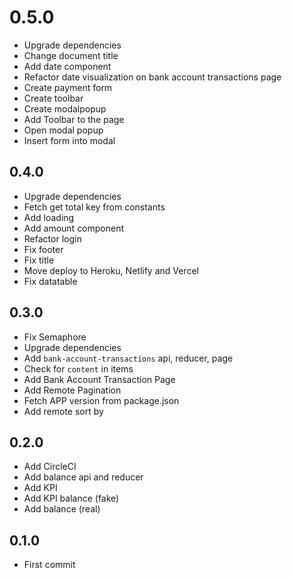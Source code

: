 # 0.5.0
+ Upgrade dependencies
+ Change document title
+ Add date component
+ Refactor date visualization on bank account transactions page
+ Create payment form
+ Create toolbar
+ Create modalpopup
+ Add Toolbar to the page
+ Open modal popup
+ Insert form into modal

## 0.4.0
+ Upgrade dependencies
+ Fetch get total key from constants
+ Add loading
+ Add amount component
+ Refactor login
+ Fix footer
+ Fix title
+ Move deploy to Heroku, Netlify and Vercel
+ Fix datatable

## 0.3.0
+ Fix Semaphore
+ Upgrade dependencies
+ Add `bank-account-transactions` api, reducer, page
+ Check for `content` in items
+ Add Bank Account Transaction Page
+ Add Remote Pagination
+ Fetch APP version from package.json
+ Add remote sort by

## 0.2.0
+ Add CircleCI
+ Add balance api and reducer
+ Add KPI
+ Add KPI balance (fake)
+ Add balance (real)

## 0.1.0
+ First commit